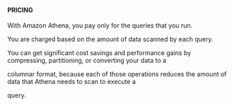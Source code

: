 #### PRICING


With Amazon Athena, you pay only for the queries that you run.


You are charged based on the amount of data scanned by each query.


You can get significant cost savings and performance gains by compressing, partitioning, or converting your data to a

columnar format, because each of those operations reduces the amount of data that Athena needs to scan to execute a

query.

